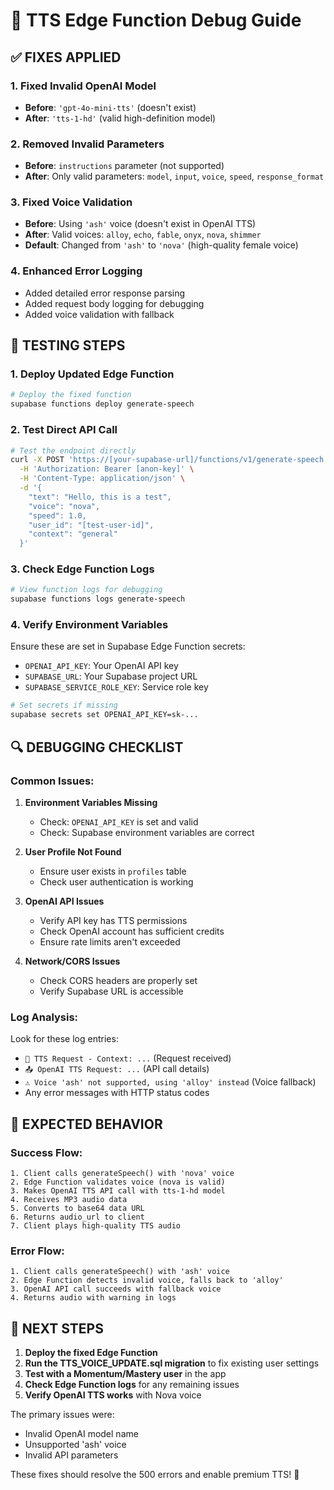 # 🔧 TTS Edge Function Debug Guide

## ✅ FIXES APPLIED

### **1. Fixed Invalid OpenAI Model**
- **Before**: `'gpt-4o-mini-tts'` (doesn't exist)
- **After**: `'tts-1-hd'` (valid high-definition model)

### **2. Removed Invalid Parameters**
- **Before**: `instructions` parameter (not supported)
- **After**: Only valid parameters: `model`, `input`, `voice`, `speed`, `response_format`

### **3. Fixed Voice Validation**
- **Before**: Using `'ash'` voice (doesn't exist in OpenAI TTS)
- **After**: Valid voices: `alloy`, `echo`, `fable`, `onyx`, `nova`, `shimmer`
- **Default**: Changed from `'ash'` to `'nova'` (high-quality female voice)

### **4. Enhanced Error Logging**
- Added detailed error response parsing
- Added request body logging for debugging
- Added voice validation with fallback

## 🧪 TESTING STEPS

### **1. Deploy Updated Edge Function**
```bash
# Deploy the fixed function
supabase functions deploy generate-speech
```

### **2. Test Direct API Call**
```bash
# Test the endpoint directly
curl -X POST 'https://[your-supabase-url]/functions/v1/generate-speech' \
  -H 'Authorization: Bearer [anon-key]' \
  -H 'Content-Type: application/json' \
  -d '{
    "text": "Hello, this is a test",
    "voice": "nova",
    "speed": 1.0,
    "user_id": "[test-user-id]",
    "context": "general"
  }'
```

### **3. Check Edge Function Logs**
```bash
# View function logs for debugging
supabase functions logs generate-speech
```

### **4. Verify Environment Variables**
Ensure these are set in Supabase Edge Function secrets:
- `OPENAI_API_KEY`: Your OpenAI API key
- `SUPABASE_URL`: Your Supabase project URL  
- `SUPABASE_SERVICE_ROLE_KEY`: Service role key

```bash
# Set secrets if missing
supabase secrets set OPENAI_API_KEY=sk-...
```

## 🔍 DEBUGGING CHECKLIST

### **Common Issues:**

1. **Environment Variables Missing**
   - Check: `OPENAI_API_KEY` is set and valid
   - Check: Supabase environment variables are correct

2. **User Profile Not Found**
   - Ensure user exists in `profiles` table
   - Check user authentication is working

3. **OpenAI API Issues**
   - Verify API key has TTS permissions
   - Check OpenAI account has sufficient credits
   - Ensure rate limits aren't exceeded

4. **Network/CORS Issues**
   - Check CORS headers are properly set
   - Verify Supabase URL is accessible

### **Log Analysis:**
Look for these log entries:
- `🎤 TTS Request - Context: ...` (Request received)
- `📤 OpenAI TTS Request: ...` (API call details)
- `⚠️ Voice 'ash' not supported, using 'alloy' instead` (Voice fallback)
- Any error messages with HTTP status codes

## 📝 EXPECTED BEHAVIOR

### **Success Flow:**
```
1. Client calls generateSpeech() with 'nova' voice
2. Edge Function validates voice (nova is valid)
3. Makes OpenAI TTS API call with tts-1-hd model
4. Receives MP3 audio data
5. Converts to base64 data URL
6. Returns audio_url to client
7. Client plays high-quality TTS audio
```

### **Error Flow:**
```
1. Client calls generateSpeech() with 'ash' voice  
2. Edge Function detects invalid voice, falls back to 'alloy'
3. OpenAI API call succeeds with fallback voice
4. Returns audio with warning in logs
```

## 🎯 NEXT STEPS

1. **Deploy the fixed Edge Function**
2. **Run the TTS_VOICE_UPDATE.sql migration** to fix existing user settings
3. **Test with a Momentum/Mastery user** in the app
4. **Check Edge Function logs** for any remaining issues
5. **Verify OpenAI TTS works** with Nova voice

The primary issues were:
- Invalid OpenAI model name
- Unsupported 'ash' voice  
- Invalid API parameters

These fixes should resolve the 500 errors and enable premium TTS! 🚀